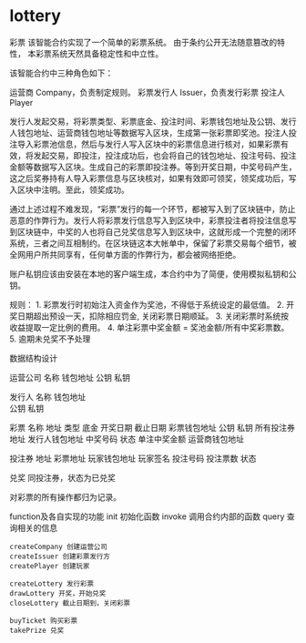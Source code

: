 # lottery

彩票
该智能合约实现了一个简单的彩票系统。 由于条约公开无法随意篡改的特性， 本彩票系统天然具备稳定性和中立性。

该智能合约中三种角色如下：

运营商 Company，负责制定规则。
彩票发行人 Issuer，负责发行彩票
投注人 Player


发行人发起交易，将彩票类型、彩票底金、投注时间、彩票钱包地址及公钥、发行人钱包地址、运营商钱包地址等数据写入区块，生成第一张彩票即奖池。投注人投注导入彩票池信息，然后与发行人写入区块中的彩票信息进行核对，如果彩票有效，将发起交易，即投注，投注成功后，也会将自己的钱包地址、投注号码、投注金额等数据写入区块。生成自己的彩票即投注券。等到开奖日期，中奖号码产生，这之后奖券持有人导入彩票信息与区块核对，如果有效即可领奖，领奖成功后，写入区块中注明。至此，领奖成功。

通过上述过程不难发现，“彩票”发行的每一个环节，都被写入到了区块链中，防止恶意的作弊行为。发行人将彩票发行信息写入到区块中，彩票投注者将投注信息写到区块链中，中奖的人也将自己兑奖信息写入到区块中，这就形成一个完整的闭环系统，三者之间互相制约。在区块链这本大帐单中，保留了彩票交易每个细节，被全网用户所共同享有，任何单方面的作弊行为，都会被网络拒绝。

账户私钥应该由安装在本地的客户端生成，本合约中为了简便，使用模拟私钥和公钥。


规则：
	1. 彩票发行时初始注入资金作为奖池，不得低于系统设定的最低值。
	2. 开奖日期超出预设一天，扣除相应罚金, 关闭彩票日期顺延。
	3. 关闭彩票时系统按收益提取一定比例的费用。
	4. 单注彩票中奖金额 = 奖池金额/所有中奖彩票数。
	5. 逾期未兑奖不予处理
	
数据结构设计

运营公司
	名称
	钱包地址
	公钥
	私钥

发行人
	名称
	钱包地址	
	公钥
	私钥

彩票
	名称
	地址
	类型
	底金
	开奖日期
	截止日期
	彩票钱包地址
	公钥
	私钥
	所有投注券地址
	发行人钱包地址
	中奖号码
	状态
	单注中奖金额
	运营商钱包地址

投注券
	地址
	彩票地址
	玩家钱包地址
	玩家签名
	投注号码
	投注票数
	状态

兑奖
	同投注券，状态为已兑奖

对彩票的所有操作都归为记录。


function及各自实现的功能
	init 初始化函数
	invoke 调用合约内部的函数
	query 查询相关的信息

	createCompany 创建运营公司
	createIssuer 创建彩票发行方
	createPlayer 创建玩家
	
	createLottery 发行彩票
	drawLottery 开奖，开始兑奖
	closeLottery 截止日期到，关闭彩票

	buyTicket 购买彩票
	takePrize 兑奖
